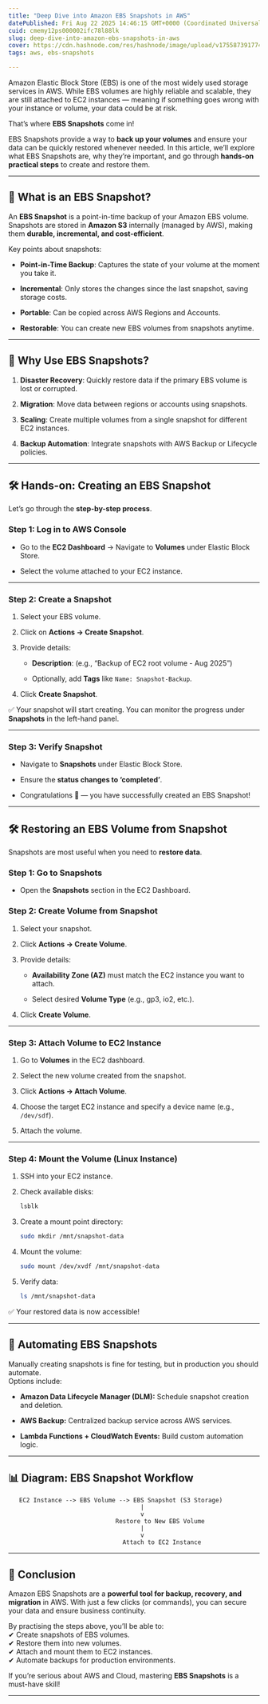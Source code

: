 ```yaml
---
title: "Deep Dive into Amazon EBS Snapshots in AWS"
datePublished: Fri Aug 22 2025 14:46:15 GMT+0000 (Coordinated Universal Time)
cuid: cmemy12ps000002ifc78l88lk
slug: deep-dive-into-amazon-ebs-snapshots-in-aws
cover: https://cdn.hashnode.com/res/hashnode/image/upload/v1755873917740/05cdd821-5bf2-427f-a7af-817a64083b30.jpeg
tags: aws, ebs-snapshots

---
```


Amazon Elastic Block Store (EBS) is one of the most widely used storage services in AWS. While EBS volumes are highly reliable and scalable, they are still attached to EC2 instances — meaning if something goes wrong with your instance or volume, your data could be at risk.

That’s where **EBS Snapshots** come in!

EBS Snapshots provide a way to **back up your volumes** and ensure your data can be quickly restored whenever needed. In this article, we’ll explore what EBS Snapshots are, why they’re important, and go through **hands-on practical steps** to create and restore them.

---

## 🔹 What is an EBS Snapshot?

An **EBS Snapshot** is a point-in-time backup of your Amazon EBS volume. Snapshots are stored in **Amazon S3** internally (managed by AWS), making them **durable, incremental, and cost-efficient**.

Key points about snapshots:

* **Point-in-Time Backup**: Captures the state of your volume at the moment you take it.
    
* **Incremental**: Only stores the changes since the last snapshot, saving storage costs.
    
* **Portable**: Can be copied across AWS Regions and Accounts.
    
* **Restorable**: You can create new EBS volumes from snapshots anytime.
    

---

## 🔹 Why Use EBS Snapshots?

1. **Disaster Recovery**: Quickly restore data if the primary EBS volume is lost or corrupted.
    
2. **Migration**: Move data between regions or accounts using snapshots.
    
3. **Scaling**: Create multiple volumes from a single snapshot for different EC2 instances.
    
4. **Backup Automation**: Integrate snapshots with AWS Backup or Lifecycle policies.
    

---

## 🛠 Hands-on: Creating an EBS Snapshot

Let’s go through the **step-by-step process**.

### Step 1: Log in to AWS Console

* Go to the **EC2 Dashboard** → Navigate to **Volumes** under Elastic Block Store.
    
* Select the volume attached to your EC2 instance.
    

---

### Step 2: Create a Snapshot

1. Select your EBS volume.
    
2. Click on **Actions → Create Snapshot**.
    
3. Provide details:
    
    * **Description**: (e.g., “Backup of EC2 root volume - Aug 2025”)
        
    * Optionally, add **Tags** like `Name: Snapshot-Backup`.
        
4. Click **Create Snapshot**.
    

✅ Your snapshot will start creating. You can monitor the progress under **Snapshots** in the left-hand panel.

---

### Step 3: Verify Snapshot

* Navigate to **Snapshots** under Elastic Block Store.
    
* Ensure the **status changes to ‘completed’**.
    
* Congratulations 🎉 — you have successfully created an EBS Snapshot!
    

---

## 🛠 Restoring an EBS Volume from Snapshot

Snapshots are most useful when you need to **restore data**.

### Step 1: Go to Snapshots

* Open the **Snapshots** section in the EC2 Dashboard.
    

### Step 2: Create Volume from Snapshot

1. Select your snapshot.
    
2. Click **Actions → Create Volume**.
    
3. Provide details:
    
    * **Availability Zone (AZ)** must match the EC2 instance you want to attach.
        
    * Select desired **Volume Type** (e.g., gp3, io2, etc.).
        
4. Click **Create Volume**.
    

---

### Step 3: Attach Volume to EC2 Instance

1. Go to **Volumes** in the EC2 dashboard.
    
2. Select the new volume created from the snapshot.
    
3. Click **Actions → Attach Volume**.
    
4. Choose the target EC2 instance and specify a device name (e.g., `/dev/sdf`).
    
5. Attach the volume.
    

---

### Step 4: Mount the Volume (Linux Instance)

1. SSH into your EC2 instance.
    
2. Check available disks:
    
    ```bash
    lsblk
    ```
    
3. Create a mount point directory:
    
    ```bash
    sudo mkdir /mnt/snapshot-data
    ```
    
4. Mount the volume:
    
    ```bash
    sudo mount /dev/xvdf /mnt/snapshot-data
    ```
    
5. Verify data:
    
    ```bash
    ls /mnt/snapshot-data
    ```
    

✅ Your restored data is now accessible!

---

## 🔄 Automating EBS Snapshots

Manually creating snapshots is fine for testing, but in production you should automate.  
Options include:

* **Amazon Data Lifecycle Manager (DLM):** Schedule snapshot creation and deletion.
    
* **AWS Backup:** Centralized backup service across AWS services.
    
* **Lambda Functions + CloudWatch Events:** Build custom automation logic.
    

---

## 📊 Diagram: EBS Snapshot Workflow

```plaintext
   EC2 Instance --> EBS Volume --> EBS Snapshot (S3 Storage)
                                     |
                                     v
                              Restore to New EBS Volume
                                     |
                                     v
                                Attach to EC2 Instance
```

---

## 🏁 Conclusion

Amazon EBS Snapshots are a **powerful tool for backup, recovery, and migration** in AWS. With just a few clicks (or commands), you can secure your data and ensure business continuity.

By practising the steps above, you’ll be able to:  
✔ Create snapshots of EBS volumes.  
✔ Restore them into new volumes.  
✔ Attach and mount them to EC2 instances.  
✔ Automate backups for production environments.

If you’re serious about AWS and Cloud, mastering **EBS Snapshots** is a must-have skill!

---